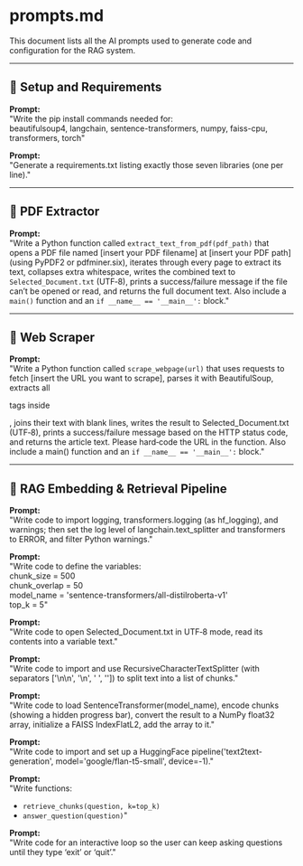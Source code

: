 # prompts.md

This document lists all the AI prompts used to generate code and configuration for the RAG system.

---

## 🔹 Setup and Requirements

**Prompt:**  
"Write the pip install commands needed for:  
beautifulsoup4, langchain, sentence-transformers, numpy, faiss-cpu, transformers, torch"

**Prompt:**  
"Generate a requirements.txt listing exactly those seven libraries (one per line)."

---

## 🔹 PDF Extractor

**Prompt:**  
"Write a Python function called `extract_text_from_pdf(pdf_path)` that opens a PDF file named [insert your PDF filename] at [insert your PDF path] (using PyPDF2 or pdfminer.six), iterates through every page to extract its text, collapses extra whitespace, writes the combined text to `Selected_Document.txt` (UTF‑8), prints a success/failure message if the file can’t be opened or read, and returns the full document text. Also include a `main()` function and an `if __name__ == '__main__':` block."

---

## 🔹 Web Scraper

**Prompt:**  
"Write a Python function called `scrape_webpage(url)` that uses requests to fetch [insert the URL you want to scrape], parses it with BeautifulSoup, extracts all <p> tags inside <div class='mw-parser-output'>, joins their text with blank lines, writes the result to Selected_Document.txt (UTF‑8), prints a success/failure message based on the HTTP status code, and returns the article text. Please hard‑code the URL in the function. Also include a main() function and an `if __name__ == '__main__':` block."

---

## 🔹 RAG Embedding & Retrieval Pipeline

**Prompt:**  
"Write code to import logging, transformers.logging (as hf_logging), and warnings; then set the log level of langchain.text_splitter and transformers to ERROR, and filter Python warnings."

**Prompt:**  
"Write code to define the variables:  
chunk_size = 500  
chunk_overlap = 50  
model_name = 'sentence-transformers/all-distilroberta-v1'  
top_k = 5"

**Prompt:**  
"Write code to open Selected_Document.txt in UTF‑8 mode, read its contents into a variable text."

**Prompt:**  
"Write code to import and use RecursiveCharacterTextSplitter (with separators ['\n\n', '\n', ' ', '']) to split text into a list of chunks."

**Prompt:**  
"Write code to load SentenceTransformer(model_name), encode chunks (showing a hidden progress bar), convert the result to a NumPy float32 array, initialize a FAISS IndexFlatL2, add the array to it."

**Prompt:**  
"Write code to import and set up a HuggingFace pipeline('text2text-generation', model='google/flan-t5-small', device=-1)."

**Prompt:**  
"Write functions:  
- `retrieve_chunks(question, k=top_k)`  
- `answer_question(question)`"

**Prompt:**  
"Write code for an interactive loop so the user can keep asking questions until they type ‘exit’ or ‘quit’."
